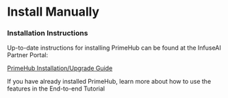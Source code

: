 # Install Manually

### Installation Instructions

Up-to-date instructions for installing PrimeHub can be found at the InfuseAI Partner Portal:

[PrimeHub Installation/Upgrade Guide](https://infuseai.notion.site/PrimeHub-Installation-Upgrade-Guide-f4f22f31b56047b1a7242bc24ce9d356)

If you have already installed PrimeHub, learn more about how to use the features in the End-to-end Tutorial
